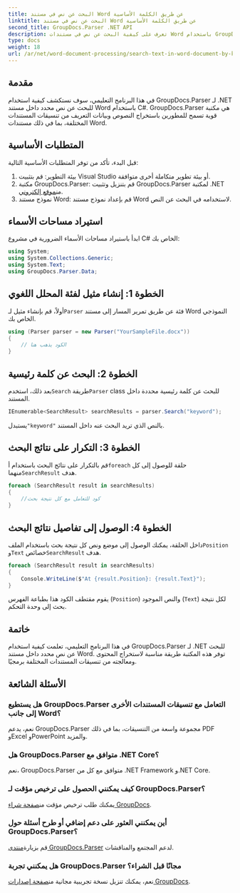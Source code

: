 ```yaml
---
title: البحث عن نص في مستند Word عن طريق الكلمة الأساسية
linktitle: البحث عن نص في مستند Word عن طريق الكلمة الأساسية
second_title: GroupDocs.Parser .NET API
description: تعرف على كيفية البحث عن نص في مستندات Word باستخدام GroupDocs.Parser لـ .NET. استخراج كلمات رئيسية محددة بكفاءة.
type: docs
weight: 18
url: /ar/net/word-document-processing/search-text-in-word-document-by-keyword/
---
```

## مقدمة
في هذا البرنامج التعليمي، سوف نستكشف كيفية استخدام GroupDocs.Parser لـ .NET للبحث عن نص محدد داخل مستند Word باستخدام C#. GroupDocs.Parser هي مكتبة قوية تسمح للمطورين باستخراج النصوص وبيانات التعريف من تنسيقات المستندات المختلفة، بما في ذلك مستندات Word.
## المتطلبات الأساسية
قبل البدء، تأكد من توفر المتطلبات الأساسية التالية:
1. بيئة التطوير: قم بتثبيت Visual Studio أو بيئة تطوير متكاملة أخرى متوافقة.
2.  مكتبة GroupDocs.Parser: قم بتنزيل وتثبيت GroupDocs.Parser لمكتبة .NET من[موقع إلكتروني](https://releases.groupdocs.com/parser/net/).
3. نموذج مستند Word: قم بإعداد نموذج مستند Word لاستخدامه في البحث عن النص.

## استيراد مساحات الأسماء
ابدأ باستيراد مساحات الأسماء الضرورية في مشروع C# الخاص بك:
```csharp
using System;
using System.Collections.Generic;
using System.Text;
using GroupDocs.Parser.Data;
```
## الخطوة 1: إنشاء مثيل لفئة المحلل اللغوي
 أولاً، قم بإنشاء مثيل لـ`Parser` فئة عن طريق تمرير المسار إلى مستند Word النموذجي الخاص بك.
```csharp
using (Parser parser = new Parser("YourSampleFile.docx"))
{
    // الكود يذهب هنا
}
```
## الخطوة 2: البحث عن كلمة رئيسية
 بعد ذلك، استخدم`Search` طريقة`Parser` class للبحث عن كلمة رئيسية محددة داخل المستند.
```csharp
IEnumerable<SearchResult> searchResults = parser.Search("keyword");
```
 يستبدل`"keyword"` بالنص الذي تريد البحث عنه داخل المستند.
## الخطوة 3: التكرار على نتائج البحث
 قم بالتكرار على نتائج البحث باستخدام أ`foreach` حلقة للوصول إلى كل منهما`SearchResult` هدف.
```csharp
foreach (SearchResult result in searchResults)
{
    //كود للتعامل مع كل نتيجة بحث
}
```
## الخطوة 4: الوصول إلى تفاصيل نتائج البحث
 داخل الحلقة، يمكنك الوصول إلى موضع ونص كل نتيجة بحث باستخدام الملف`Position` و`Text` خصائص`SearchResult` هدف.
```csharp
foreach (SearchResult result in searchResults)
{
    Console.WriteLine($"At {result.Position}: {result.Text}");
}
```
يقوم مقتطف الكود هذا بطباعة الفهرس (`Position`) والنص الموجود (`Text`) لكل نتيجة بحث إلى وحدة التحكم.

## خاتمة
في هذا البرنامج التعليمي، تعلمت كيفية استخدام GroupDocs.Parser لـ .NET للبحث عن نص محدد داخل مستند Word. توفر هذه المكتبة طريقة مناسبة لاستخراج المحتوى ومعالجته من تنسيقات المستندات المختلفة برمجيًا.

## الأسئلة الشائعة
### هل يستطيع GroupDocs.Parser التعامل مع تنسيقات المستندات الأخرى إلى جانب Word؟
نعم، يدعم GroupDocs.Parser مجموعة واسعة من التنسيقات، بما في ذلك PDF وExcel وPowerPoint والمزيد.
### هل GroupDocs.Parser متوافق مع .NET Core؟
نعم، GroupDocs.Parser متوافق مع كل من .NET Framework و.NET Core.
### كيف يمكنني الحصول على ترخيص مؤقت لـ GroupDocs.Parser؟
 يمكنك طلب ترخيص مؤقت من[صفحة شراء GroupDocs](https://purchase.groupdocs.com/temporary-license/).
### أين يمكنني العثور على دعم إضافي أو طرح أسئلة حول GroupDocs.Parser؟
 قم بزيارة[منتدى GroupDocs.Parser](https://forum.groupdocs.com/c/parser/17) لدعم المجتمع والمناقشات.
### هل يمكنني تجربة GroupDocs.Parser مجانًا قبل الشراء؟
 نعم، يمكنك تنزيل نسخة تجريبية مجانية من[صفحة إصدارات GroupDocs](https://releases.groupdocs.com/).